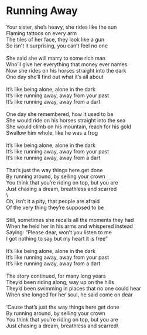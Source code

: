 # Running Away

Your sister, she’s heavy, she rides like the sun\
Flaming tattoos on every arm\
The tiles of her face, they look like a gun\
So isn't it surprising, you can’t feel no one\
\
She said she will marry to some rich man\
Who’ll give her everything that money ever names\
Now she rides on his horses straight into the dark\
One day she’ll find out what it’s all about\
\
It’s like being alone, alone in the dark\
It’s like running away, away from your past\
It’s like running away, away from a dart\
\
One day she remembered, how it used to be\
She would ride on his horses straight into the sea\
She would climb on his mountain, reach for his gold\
Swallow him whole, like he was a frog\
\
It’s like being alone, alone in the dark\
It’s like running away, away from your past\
It’s like running away, away from a dart\
\
That’s just the way things here get done\
By running around, by selling your crown\
You think that you’re riding on top, but you are\
Just chasing a dream, breathless and scarred\
\        
Oh, isn’t it a pity, that people are afraid\
Of the very thing they’re supposed to be\
\
Still, sometimes she recalls all the moments they had\
When he held her in his arms and whispered instead\
Saying: “Please dear, won’t you listen to me\
I got nothing to say but my heart it is free”\
\
It’s like being alone, alone in the dark\
It’s like running away, away from your past\
It’s like running away, away from a dart\
\
The story continued, for many long years\
They’d been riding along, way up on the hills\
They’d been swimming in places that no one could hear\
When she longed for her soul, he said come on dear\
\
‘Cause that’s just the way things here get done\
By running around, by selling your crown\
You think that you’re riding on top, but you are\
Just chasing a dream, breathless and scarred\
